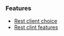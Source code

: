 ### Features

- [Rest client choice](docs/rest-client-choice.md#rest-client-choice)
- [Rest clint features](docs/rest-client-features.md)